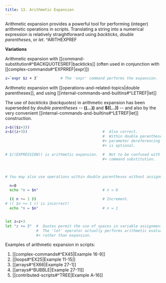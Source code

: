 ```yaml
---
title: 13. Arithmetic Expansion
---
```



Arithmetic expansion provides a powerful tool for performing (integer) arithmetic operations in scripts. Translating a string into a numerical expression is relatively straightforward using _backticks_, _double parentheses_, or _let_. ^ARITHEXPREF

**Variations**

Arithmetic expansion with [[command-substitution#^BACKQUOTESREF|backticks]] (often used in conjunction with [[complex-commands#^EXPRREF|expr]])

```bash
z=`expr $z + 3`          # The 'expr' command performs the expansion.
```

Arithmetic expansion with [[operations-and-related-topics|double parentheses]], and using [[internal-commands-and-builtins#^LETREF|let]]

The use of _backticks_ (_backquotes_) in arithmetic expansion has been superseded by _double parentheses_ -- **((...))** and **$((...))** -- and also by the very convenient [[internal-commands-and-builtins#^LETREF|let]] construction.

```bash
z=$(($z+3))
z=$((z+3))                                  #  Also correct.
                                            #  Within double parentheses,
                                            #+ parameter dereferencing
                                            #+ is optional.

# $((EXPRESSION)) is arithmetic expansion.  #  Not to be confused with
                                            #+ command substitution.



# You may also use operations within double parentheses without assignment.

  n=0
  echo "n = $n"                             # n = 0

  (( n += 1 ))                              # Increment.
# (( $n += 1 )) is incorrect!
  echo "n = $n"                             # n = 1


let z=z+3
let "z += 3"  #  Quotes permit the use of spaces in variable assignment.
              #  The 'let' operator actually performs arithmetic evaluation,
              #+ rather than expansion.
```

Examples of arithmetic expansion in scripts:

1. [[complex-commands#^EX45|Example 16-9]]
2. [[loops#^EX25|Example 11-15]]
3. [[arrays#^EX66|Example 27-1]]
4. [[arrays#^BUBBLE|Example 27-11]]
5. [[contributed-scripts#^TREE|Example A-16]]
